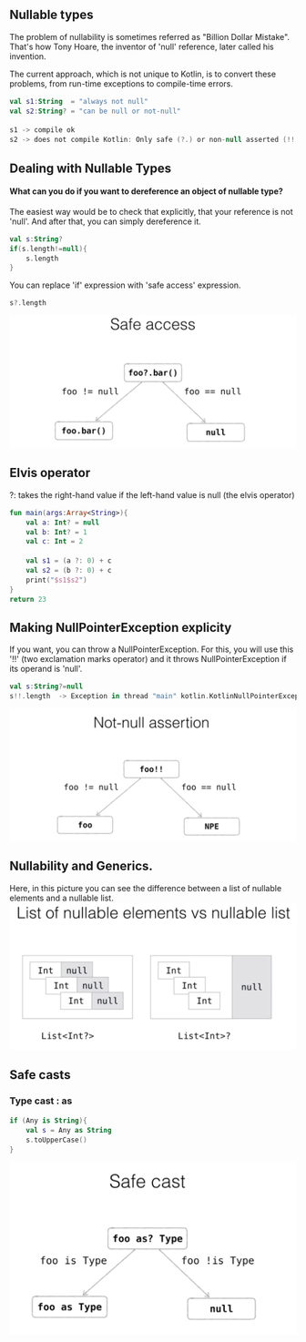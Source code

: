 ## Nullable types

The problem of nullability is sometimes referred as "Billion Dollar Mistake". That's how Tony Hoare, the inventor of 'null' reference, later called his invention.

The current approach, which is not unique to Kotlin, is to convert these problems, from run-time exceptions to compile-time errors.

```kotlin
val s1:String  = "always not null"
val s2:String? = "can be null or not-null"

s1 -> compile ok
s2 -> does not compile Kotlin: Only safe (?.) or non-null asserted (!!.) calls are allowed on a nullable receiver of type String?
```

## Dealing with Nullable Types
#### What can you do if you want to dereference an object of nullable type?
The easiest way would be to check that explicitly, that your reference is not 'null'. And after that, you can simply dereference it.
```kotlin
val s:String?
if(s.length!=null){
    s.length
}
```

You can replace 'if' expression with 'safe access' expression.
```kotlin
s?.length
```

![](img/01.png)

## Elvis operator
?: takes the right-hand value if the left-hand value is null (the elvis operator)
```kotlin
fun main(args:Array<String>){
    val a: Int? = null
    val b: Int? = 1
    val c: Int = 2

    val s1 = (a ?: 0) + c
    val s2 = (b ?: 0) + c
    print("$s1$s2")
}
return 23
```

## Making NullPointerException explicity
 If you want, you can throw a NullPointerException. For this, you will use this '!!' (two exclamation marks operator) and it throws NullPointerException if its operand is 'null'. 

```kotlin
val s:String?=null
s!!.length  -> Exception in thread "main" kotlin.KotlinNullPointerException
```

![](img/02.png)

## Nullability and Generics.
 Here, in this picture you can see the difference between a list of nullable elements and a nullable list.
 ![](img/03.png)

 ## Safe casts

### **Type cast : as**
```kotlin
if (Any is String){
    val s = Any as String
    s.toUpperCase()
}
```

 ![](img/04.png)